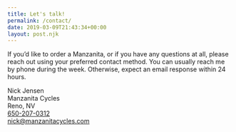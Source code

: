```yaml
---
title: Let's talk!
permalink: /contact/
date: 2019-03-09T21:43:34+00:00
layout: post.njk
---
```


If you’d like to order a Manzanita, or if you have any questions at all, please reach out using your preferred contact method. You can usually reach me by phone during the week. Otherwise, expect an email response within 24 hours.

Nick Jensen  
Manzanita Cycles  
Reno, NV  
[650-207-0312](tel:+16502070312)  
<nick@manzanitacycles.com>
